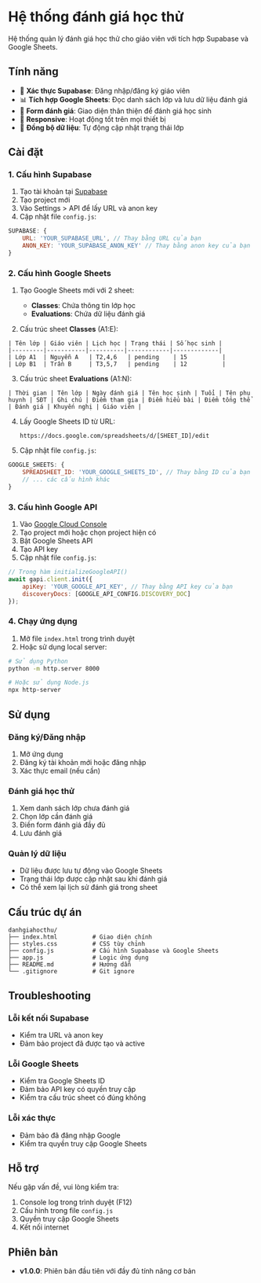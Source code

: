 # Hệ thống đánh giá học thử

Hệ thống quản lý đánh giá học thử cho giáo viên với tích hợp Supabase và Google Sheets.

## Tính năng

- 🔐 **Xác thực Supabase**: Đăng nhập/đăng ký giáo viên
- 📊 **Tích hợp Google Sheets**: Đọc danh sách lớp và lưu dữ liệu đánh giá
- 📝 **Form đánh giá**: Giao diện thân thiện để đánh giá học sinh
- 📱 **Responsive**: Hoạt động tốt trên mọi thiết bị
- 🔄 **Đồng bộ dữ liệu**: Tự động cập nhật trạng thái lớp

## Cài đặt

### 1. Cấu hình Supabase

1. Tạo tài khoản tại [Supabase](https://supabase.com)
2. Tạo project mới
3. Vào Settings > API để lấy URL và anon key
4. Cập nhật file `config.js`:

```javascript
SUPABASE: {
    URL: 'YOUR_SUPABASE_URL', // Thay bằng URL của bạn
    ANON_KEY: 'YOUR_SUPABASE_ANON_KEY' // Thay bằng anon key của bạn
}
```

### 2. Cấu hình Google Sheets

1. Tạo Google Sheets mới với 2 sheet:
   - **Classes**: Chứa thông tin lớp học
   - **Evaluations**: Chứa dữ liệu đánh giá

2. Cấu trúc sheet **Classes** (A1:E):
```
| Tên lớp | Giáo viên | Lịch học | Trạng thái | Số học sinh |
|---------|-----------|----------|------------|-------------|
| Lớp A1  | Nguyễn A   | T2,4,6   | pending    | 15          |
| Lớp B1  | Trần B     | T3,5,7   | pending    | 12          |
```

3. Cấu trúc sheet **Evaluations** (A1:N):
```
| Thời gian | Tên lớp | Ngày đánh giá | Tên học sinh | Tuổi | Tên phụ huynh | SĐT | Ghi chú | Điểm tham gia | Điểm hiểu bài | Điểm tổng thể | Đánh giá | Khuyến nghị | Giáo viên |
```

4. Lấy Google Sheets ID từ URL:
   ```
   https://docs.google.com/spreadsheets/d/[SHEET_ID]/edit
   ```

5. Cập nhật file `config.js`:
```javascript
GOOGLE_SHEETS: {
    SPREADSHEET_ID: 'YOUR_GOOGLE_SHEETS_ID', // Thay bằng ID của bạn
    // ... các cấu hình khác
}
```

### 3. Cấu hình Google API

1. Vào [Google Cloud Console](https://console.cloud.google.com)
2. Tạo project mới hoặc chọn project hiện có
3. Bật Google Sheets API
4. Tạo API key
5. Cập nhật file `config.js`:

```javascript
// Trong hàm initializeGoogleAPI()
await gapi.client.init({
    apiKey: 'YOUR_GOOGLE_API_KEY', // Thay bằng API key của bạn
    discoveryDocs: [GOOGLE_API_CONFIG.DISCOVERY_DOC]
});
```

### 4. Chạy ứng dụng

1. Mở file `index.html` trong trình duyệt
2. Hoặc sử dụng local server:

```bash
# Sử dụng Python
python -m http.server 8000

# Hoặc sử dụng Node.js
npx http-server
```

## Sử dụng

### Đăng ký/Đăng nhập
1. Mở ứng dụng
2. Đăng ký tài khoản mới hoặc đăng nhập
3. Xác thực email (nếu cần)

### Đánh giá học thử
1. Xem danh sách lớp chưa đánh giá
2. Chọn lớp cần đánh giá
3. Điền form đánh giá đầy đủ
4. Lưu đánh giá

### Quản lý dữ liệu
- Dữ liệu được lưu tự động vào Google Sheets
- Trạng thái lớp được cập nhật sau khi đánh giá
- Có thể xem lại lịch sử đánh giá trong sheet

## Cấu trúc dự án

```
danhgiahocthu/
├── index.html          # Giao diện chính
├── styles.css          # CSS tùy chỉnh
├── config.js           # Cấu hình Supabase và Google Sheets
├── app.js              # Logic ứng dụng
├── README.md           # Hướng dẫn
└── .gitignore          # Git ignore
```

## Troubleshooting

### Lỗi kết nối Supabase
- Kiểm tra URL và anon key
- Đảm bảo project đã được tạo và active

### Lỗi Google Sheets
- Kiểm tra Google Sheets ID
- Đảm bảo API key có quyền truy cập
- Kiểm tra cấu trúc sheet có đúng không

### Lỗi xác thực
- Đảm bảo đã đăng nhập Google
- Kiểm tra quyền truy cập Google Sheets

## Hỗ trợ

Nếu gặp vấn đề, vui lòng kiểm tra:
1. Console log trong trình duyệt (F12)
2. Cấu hình trong file `config.js`
3. Quyền truy cập Google Sheets
4. Kết nối internet

## Phiên bản

- **v1.0.0**: Phiên bản đầu tiên với đầy đủ tính năng cơ bản
